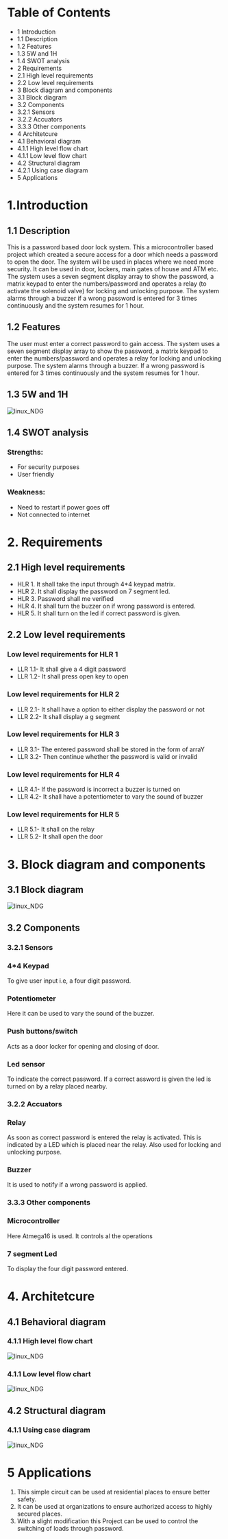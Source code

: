 
# Table of Contents
* 1 Introduction
 * 1.1 Description	
 * 1.2 Features	
 * 1.3 5W and 1H	
 * 1.4 SWOT analysis	
* 2 Requirements	
 * 2.1 High level requirements	
 * 2.2 Low level requirements	
* 3 Block diagram and components	
 * 3.1 Block diagram	
 * 3.2 Components	
  * 3.2.1 Sensors	
  * 3.2.2 Accuators	
  * 3.3.3 Other components	
* 4 Architetcure	
 * 4.1 Behavioral diagram	
  * 4.1.1 High level flow chart	
  * 4.1.1 Low level flow chart	
 * 4.2 Structural diagram	
  * 4.2.1 Using case diagram	
* 5 Applications	


# 1.Introduction
## 1.1 Description
This is a password based door lock system. This a microcontroller based project which created a secure access for a door which needs a password to open the door. The system will be used in places where we need more security. It can be used in door, lockers, main gates of house and ATM etc. The system uses a seven segment display array to show the password, a matrix keypad to enter the numbers/password and operates a relay (to activate the solenoid valve) for locking and unlocking purpose. The system alarms through a buzzer if a wrong password is entered for 3 times continuously and the system resumes for 1 hour.
## 1.2 Features
The user must enter a correct password to gain access.
The system uses a seven segment display array to show the password, a matrix keypad to enter the numbers/password and operates a relay for locking and unlocking purpose. 
The system alarms through a buzzer.
If a wrong password is entered for 3 times continuously and the system resumes for 1 hour.
## 1.3 5W and 1H
  ![linux_NDG](https://github.com/sowmyavnaik/M2-EmbSys/blob/main/Project/5W%201H.png)

## 1.4 SWOT analysis
### Strengths:
* For security purposes
* User friendly
### Weakness:
* Need to restart if power goes off
* Not connected to internet



# 2. Requirements
## 2.1 High level requirements
* HLR 1. It shall take the input through 4*4 keypad matrix.
* HLR 2. It shall display the password on 7 segment led.
* HLR 3. Password shall me verified
* HLR 4. It shall turn the buzzer on if wrong password is entered.
* HLR 5. It shall turn on the led if correct password is given.

## 2.2 Low level requirements
### Low level requirements for HLR 1
* LLR 1.1- It shall give a 4 digit password
* LLR 1.2- It shall press open key to open

### Low level requirements for HLR 2
* LLR 2.1- It shall have a option to either display the password or not
* LLR 2.2- It shall display a g segment

### Low level requirements for HLR 3
* LLR 3.1- The entered password shall be stored in the form of arraY 
* LLR 3.2- Then continue whether the password is valid or invalid

### Low level requirements for HLR 4
* LLR 4.1- If the password is incorrect a buzzer is turned on 
* LLR 4.2- It shall have a potentiometer to vary the sound of buzzer

### Low level requirements for HLR 5
* LLR 5.1- It shall on the relay
* LLR 5.2- It shall open the door

# 3. Block diagram and components
## 3.1 Block diagram
![linux_NDG](https://github.com/sowmyavnaik/M2-EmbSys/blob/main/Project/Block%20diagram.png)
 
## 3.2 Components
### 3.2.1 Sensors
### 4*4 Keypad
 To give user input i.e, a four digit password.

### Potentiometer
 Here it can be used to vary the sound of the buzzer.

### Push buttons/switch
 Acts as a door locker for opening and closing of door.

### Led sensor
 To indicate the correct password. If a correct assword is given the led is turned on by a relay placed nearby.

### 3.2.2 Accuators
### Relay
 As soon as correct password is entered the relay is activated. This is indicated by a LED which is placed near the relay. Also used for locking and unlocking purpose.

### Buzzer
 It is used to notify if a wrong password is applied.

### 3.3.3 Other components
### Microcontroller
 Here Atmega16 is used. It controls al the operations

### 7 segment Led
 To display the four digit password entered.

# 4. Architetcure
## 4.1 Behavioral diagram
### 4.1.1 High level flow chart 
 ![linux_NDG](https://github.com/sowmyavnaik/M2-EmbSys/blob/main/Project/High%20level.png)

### 4.1.1 Low level flow chart 
 ![linux_NDG](https://github.com/sowmyavnaik/M2-EmbSys/blob/main/Project/Low%20level.png)

## 4.2 Structural diagram
### 4.1.1 Using case diagram
![linux_NDG](https://github.com/sowmyavnaik/M2-EmbSys/blob/main/Project/uml.png)

 
# 5 Applications
1. This simple circuit can be used at residential places to ensure better safety.
2. It can be used at organizations to ensure authorized access to highly secured places.
3. With a slight modification this Project can be used to control the switching of loads through password.

